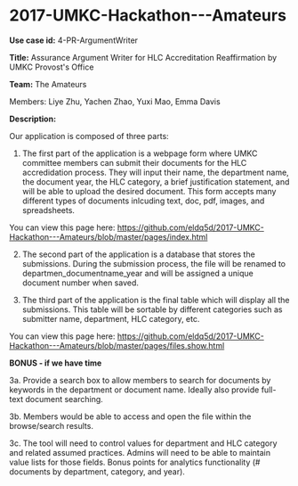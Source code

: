 # 2017-UMKC-Hackathon---Amateurs

<strong>Use case id:</strong> 4-PR-ArgumentWriter

<strong>Title:</strong> Assurance Argument Writer for HLC Accreditation Reaffirmation by UMKC Provost's Office

<strong>Team:</strong> The Amateurs

<strog>Members:</strong>
Liye Zhu,
Yachen Zhao,
Yuxi Mao,
Emma Davis


<strong>Description:</strong>


Our application is composed of three parts:


1. The first part of the application is a webpage form where UMKC committee members can submit their documents for the HLC accredidation process. They will input their name, the department name, the document year, the HLC category, a brief justification statement, and will be able to upload the desired document. This form accepts many different types of documents inlcuding text, doc, pdf, images, and spreadsheets.


You can view this page here: https://github.com/eldq5d/2017-UMKC-Hackathon---Amateurs/blob/master/pages/index.html


2. The second part of the application is a database that stores the submissions. During the submission process, the file will be renamed to departmen_documentname_year and will be assigned a unique document number when saved.


3. The third part of the application is the final table which will display all the submissions. This table will be sortable by different categories such as submitter name, department, HLC category, etc.


You can view this page here: https://github.com/eldq5d/2017-UMKC-Hackathon---Amateurs/blob/master/pages/files.show.html


<strong>BONUS - if we have time</strong>


3a. Provide a search box to allow members to search for documents by keywords in the department or document name. Ideally also provide full-text document searching.


3b. Members would be able to access and open the file within the browse/search results.


3c. The tool will need to control values for department and HLC category and related assumed practices. Admins will need to be able to maintain value lists for those fields. Bonus points for analytics functionality (# documents by department, category, and year).
